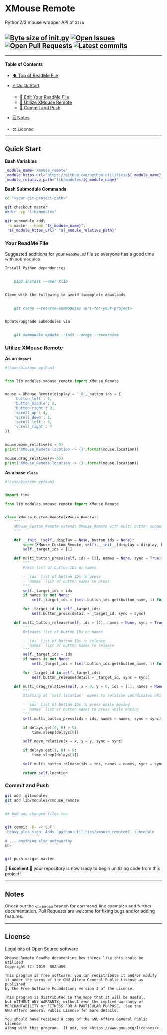 # XMouse Remote
[heading__title]:
  #xmouse-remote
  "&#x2B06; Top of ReadMe File"


Python2/3 mouse wrapper API of `Xlib`


## [![Byte size of __init__.py][badge__master__xmouse_remote__source_code]][xmouse_remote__master__source_code] [![Open Issues][badge__issues__xmouse_remote]][issues__xmouse_remote] [![Open Pull Requests][badge__pull_requests__xmouse_remote]][pull_requests__xmouse_remote] [![Latest commits][badge__commits__xmouse_remote__master]][commits__xmouse_remote__master]



------


#### Table of Contents


- [:arrow_up: Top of ReadMe File][heading__title]

- [:zap: Quick Start][heading__quick_start]

  - [:memo: Edit Your ReadMe File][heading__your_readme_file]
  - [:snake: Utilize XMouse Remote][heading__utilize]
  - [:floppy_disk: Commit and Push][heading__commit_and_push]

- [&#x1F5D2; Notes][heading__notes]

- [&#x2696; License][heading__license]


------



## Quick Start
[heading__quick_start]:
  #quick-start
  "&#9889; Perhaps as easy as one, 2.0,..."


**Bash Variables**


```Bash
_module_name='xmouse_remote'
_module_https_url="https://github.com/python-utilities/${_module_name}.git"
_module_relative_path="lib/modules/${_module_name}"
```


**Bash Submodule Commands**


```Bash
cd "<your-git-project-path>"

git checkout master
mkdir -vp "lib/modules"

git submodule add\
 -b master --name "${_module_name}"\
 "${_module_https_url}" "${_module_relative_path}"
```


### Your ReadMe File
[heading__your_readme_file]:
  #your-readme-file
  "&#x1F4DD; Suggested additions for your ReadMe.md file so everyone has a good time with submodules"


Suggested additions for your _`ReadMe.md`_ file so everyone has a good time with submodules


```MarkDown
Install Python dependencies


    pip3 install --user Xlib


Clone with the following to avoid incomplete downloads


    git clone --recurse-submodules <url-for-your-project>


Update/upgrade submodules via


    git submodule update --init --merge --recursive
```


### Utilize XMouse Remote
[heading__utilize]:
  #utilize-xmouse-remote
  "&#x1F40D; How to make use of this submodule within another project"


**As an `import`**


```Python
#!/usr/bin/env python3


from lib.modules.xmouse_remote import XMouse_Remote


mouse = XMouse_Remote(display = ':0', button_ids = {
    'button_left': 1,
    'button_middle': 2,
    'button_right': 3,
    'scroll_up': 4,
    'scroll_down': 5,
    'scroll_left': 6,
    'scroll_right': 7
})


mouse.move_relative(x = 5)
print("XMouse_Remote location -> {}".format(mouse.location))

mouse.drag_relative(y=-55)
print("XMouse_Remote location -> {}".format(mouse.location))
```


**As a base `class`**


```Python
#!/usr/bin/env python3


import time

from lib.modules.xmouse_remote import XMouse_Remote


class XMouse_Custom_Remote(XMouse_Remote):
    """
    XMouse_Custom_Remote extends XMouse_Remote with multi button support
    """

    def __init__(self, display = None, button_ids = None):
        super(XMouse_Custom_Remote, self).__init__(display = display, button_ids = button_ids)
        self._target_ids = [1]

    def multi_button_press(self, ids = [1], names = None, sync = True):
        """
        Press list of button IDs or names

        - `ids` list of button IDs to press
        - `names` list of button names to press
        """
        self._target_ids = ids
        if names is not None:
            self._target_ids = [self.button_ids.get(button_name, 1) for button_name in names]

        for _target_id in self._target_ids:
            self.button_press(detail = _target_id, sync = sync)

    def multi_button_release(self, ids = [1], names = None, sync = True):
        """
        Releases list of button IDs or names

        - `ids` list of button IDs to release
        - `names` list of button names to release
        """
        self._target_ids = ids
        if names is not None:
            self._target_ids = [self.button_ids.get(button_name, 1) for button_name in names]

        for _target_id in self._target_ids:
            self.button_release(detail = _target_id, sync = sync)

    def multi_drag_relative(self, x = 0, y = 0, ids = [1], names = None, sync = True, delays = {0: 0.01, 1: 0.01}):
        """
        Starting at `self.location`, moves to relative coordinates while pressing defined button IDs or names

        - `ids` list of button IDs to press while moving
        - `names` list of button names to press while moving
        """
        self.multi_button_press(ids = ids, names = names, sync = sync)

        if delays.get(0, 0) > 0:
            time.sleep(delays[0])

        self.move_relative(x = x, y = y, sync = sync)

        if delays.get(1, 0) > 0:
            time.sleep(delays[1])

        self.multi_button_release(ids = ids, names = names, sync = sync)

        return self.location
```


### Commit and Push
[heading__commit_and_push]:
  #commit-and-push
  "&#x1F4BE; It may be just this easy..."


```Bash
git add .gitmodules
git add lib/modules/xmouse_remote


## Add any changed files too


git commit -F- <<'EOF'
:heavy_plus_sign: Adds `python-utilities/xmouse_remote#1` submodule

# ... anything else noteworthy
EOF


git push origin master
```


**:tada: Excellent :tada:** your repository is now ready to begin unitizing code from this project!


___


## Notes
[heading__notes]:
  #notes
  "&#x1F5D2; Additional resources and things to keep in mind when developing"


Check out the [`gh-pages`][xmouse_remote__gh_pages] branch for command-line examples and further documentation. Pull Requests are welcome for fixing bugs and/or adding features.

___


## License
[heading__license]:
  #license
  "&#x2696; Legal bits of Open Source software"


Legal bits of Open Source software


```
XMouse Remote ReadMe documenting how things like this could be utilized
Copyright (C) 2019  S0AndS0

This program is free software: you can redistribute it and/or modify
it under the terms of the GNU Affero General Public License as published
by the Free Software Foundation; version 3 of the License.

This program is distributed in the hope that it will be useful,
but WITHOUT ANY WARRANTY; without even the implied warranty of
MERCHANTABILITY or FITNESS FOR A PARTICULAR PURPOSE.  See the
GNU Affero General Public License for more details.

You should have received a copy of the GNU Affero General Public License
along with this program.  If not, see <https://www.gnu.org/licenses/>.
```



[badge__commits__xmouse_remote__master]:
  https://img.shields.io/github/last-commit/python-utilities/xmouse_remote/master.svg

[commits__xmouse_remote__master]:
  https://github.com/python-utilities/xmouse_remote/commits/master
  "&#x1F4DD; History of changes on this branch"


[xmouse_remote__community]:
  https://github.com/python-utilities/xmouse_remote/community
  "&#x1F331; Dedicated to functioning code"


[xmouse_remote__gh_pages]:
  https://github.com/python-utilities/xmouse_remote/tree/gh-pages
  "Source code examples hosted thanks to GitHub Pages!"



[badge__demo__xmouse_remote]:
  https://img.shields.io/website/https/python-utilities.github.io/xmouse_remote/index.html.svg?down_color=darkorange&down_message=Offline&label=Demo&logo=Demo%20Site&up_color=success&up_message=Online

[demo__xmouse_remote]:
  https://python-utilities.github.io/xmouse_remote/index.html
  "&#x1F52C; Check the example collection tests"


[badge__issues__xmouse_remote]:
  https://img.shields.io/github/issues/python-utilities/xmouse_remote.svg

[issues__xmouse_remote]:
  https://github.com/python-utilities/xmouse_remote/issues
  "&#x2622; Search for and _bump_ existing issues or open new issues for project maintainer to address."


[badge__pull_requests__xmouse_remote]:
  https://img.shields.io/github/issues-pr/python-utilities/xmouse_remote.svg

[pull_requests__xmouse_remote]:
  https://github.com/python-utilities/xmouse_remote/pulls
  "&#x1F3D7; Pull Request friendly, though please check the Community guidelines"


[badge__master__xmouse_remote__source_code]:
  https://img.shields.io/github/size/python-utilities/xmouse_remote/__init__.py.svg?label=__init__.py

[xmouse_remote__master__source_code]:
  https://github.com/python-utilities/xmouse_remote/blob/master/__init__.py
  "&#x2328; Project source, one Python file of importable code!"


[xmouse_remote__gh_pages]:
  https://github.com/python-utilities/xmouse_remote/tree/gh-pages
  "Source code examples hosted thanks to GitHub Pages!"
